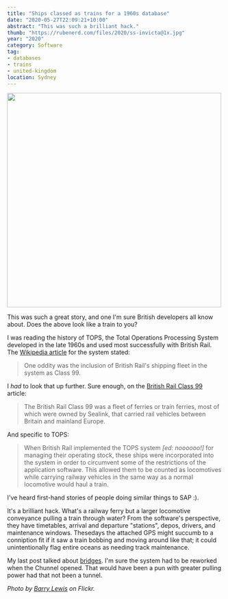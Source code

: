 ```yaml
---
title: "Ships classed as trains for a 1960s database"
date: "2020-05-27T22:09:21+10:00"
abstract: "This was such a brilliant hack."
thumb: "https://rubenerd.com/files/2020/ss-invicta@1x.jpg"
year: "2020"
category: Software
tag:
- databases
- trains
- united-kingdom
location: Sydney
---
```

<p><img src="https://rubenerd.com/files/2020/ss-invicta@1x.jpg" srcset="https://rubenerd.com/files/2020/ss-invicta@1x.jpg 1x, https://rubenerd.com/files/2020/ss-invicta@2x.jpg 2x" alt="" style="width:500px" /></p>

This was such a great story, and one I'm sure British developers all know about. Does the above look like a train to you?

I was reading the history of TOPS, the Total Operations Processing System developed in the late 1960s and used most successfully with British Rail. The [Wikipedia article](https://en.wikipedia.org/wiki/TOPS#TOPS_numbering_under_British_Rail) for the system stated:

> One oddity was the inclusion of British Rail's shipping fleet in the system as Class 99.

I *had* to look that up further. Sure enough, on the [British Rail Class 99](https://en.wikipedia.org/wiki/British_Rail_Class_99) article:

> The British Rail Class 99 was a fleet of ferries or train ferries, most of which were owned by Sealink, that carried rail vehicles between Britain and mainland Europe.

And specific to TOPS:

> When British Rail implemented the TOPS system *[ed: noooooo!]* for managing their operating stock, these ships were incorporated into the system in order to circumvent some of the restrictions of the application software. This allowed them to be counted as locomotives while carrying railway vehicles in the same way as a normal locomotive would haul a train.

I've heard first-hand stories of people doing similar things to SAP :).

It's a brilliant hack. What's a railway ferry but a larger locomotive conveyance pulling a train through water? From the software's perspective, they have timetables, arrival and departure "stations", depos, drivers, and maintenance windows. Thesedays the attached GPS might succumb to a conniption fit if it saw a train bobbing and moving around like that; it could unintentionally flag entire oceans as needing track maintenance.

My last post talked about [bridges](https://rubenerd.com/quick-freebsd-bridge-when-your-switch-is-full/). I'm sure the system had to be reworked when the Chunnel opened. That would have been a pun with greater pulling power had that not been a tunnel.

*Photo by [Barry Lewis](https://www.flickr.com/photos/16179216@N07/8648141993/) on Flickr.*


